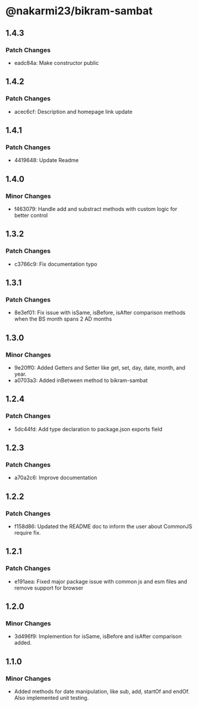 # @nakarmi23/bikram-sambat

## 1.4.3

### Patch Changes

- eadc84a: Make constructor public

## 1.4.2

### Patch Changes

- acec6cf: Description and homepage link update

## 1.4.1

### Patch Changes

- 4419648: Update Readme

## 1.4.0

### Minor Changes

- f463079: Handle add and substract methods with custom logic for better control

## 1.3.2

### Patch Changes

- c3766c9: Fix documentation typo

## 1.3.1

### Patch Changes

- 8e3ef01: Fix issue with isSame, isBefore, isAfter comparison methods when the BS month spans 2 AD months

## 1.3.0

### Minor Changes

- 9e20ff0: Added Getters and Setter like get, set, day, date, month, and year.
- a0703a3: Added inBetween method to bikram-sambat

## 1.2.4

### Patch Changes

- 5dc44fd: Add type declaration to package.json exports field

## 1.2.3

### Patch Changes

- a70a2c6: Improve documentation

## 1.2.2

### Patch Changes

- f158d86: Updated the README doc to inform the user about CommonJS require fix.

## 1.2.1

### Patch Changes

- e191aea: Fixed major package issue with common js and esm files and remove support for browser

## 1.2.0

### Minor Changes

- 3d496f9: Implemention for isSame, isBefore and isAfter comparison added.

## 1.1.0

### Minor Changes

- Added methods for date manipulation, like sub, add, startOf and endOf. Also implemented unit testing.
